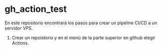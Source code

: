 # gh_action_test
En este repositorio encontrará los pasos para crear un pipeline CI/CD a un servidor VPS.

1. Crear un repoistorio y en el menú de la parte superior en github elegir Actions.
